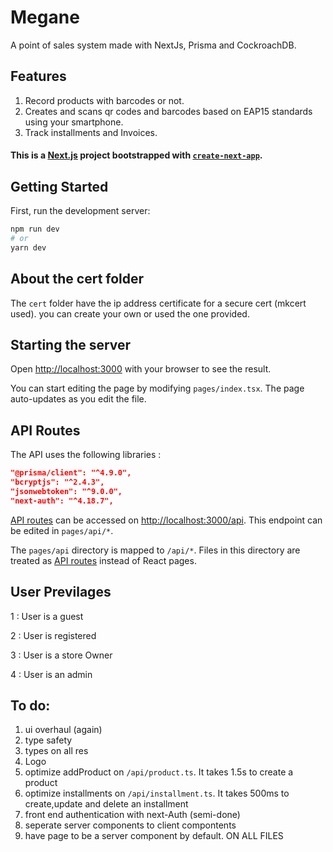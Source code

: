 # Megane

A point of sales system made with NextJs, Prisma and CockroachDB.

## Features

1. Record products with barcodes or not.
1. Creates and scans qr codes and barcodes based on EAP15 standards using your smartphone.
1. Track installments and Invoices.

#### This is a [Next.js](https://nextjs.org/) project bootstrapped with [`create-next-app`](https://github.com/vercel/next.js/tree/canary/packages/create-next-app).

## Getting Started

First, run the development server:

```bash
npm run dev
# or
yarn dev
```

## About the cert folder

The `cert` folder have the ip address certificate for a secure cert (mkcert used).
you can create your own or used the one provided.

## Starting the server

Open [http://localhost:3000](http://localhost:3000) with your browser to see the result.

You can start editing the page by modifying `pages/index.tsx`. The page auto-updates as you edit the file.

## API Routes

The API uses the following libraries :

```json
"@prisma/client": "^4.9.0",
"bcryptjs": "^2.4.3",
"jsonwebtoken": "^9.0.0",
"next-auth": "^4.18.7",
```

[API routes](https://nextjs.org/docs/api-routes/introduction) can be accessed on [http://localhost:3000/api](http://localhost:3000/api/*). This endpoint can be edited in `pages/api/*`.

The `pages/api` directory is mapped to `/api/*`. Files in this directory are treated as [API routes](https://nextjs.org/docs/api-routes/introduction) instead of React pages.

## User Previlages

1 : User is a guest

2 : User is registered

3 : User is a store Owner

4 : User is an admin

## To do:

1. ui overhaul (again)
1. type safety
1. types on all res
1. Logo
1. optimize addProduct on `/api/product.ts`. It takes 1.5s to create a product
1. optimize installments on `/api/installment.ts`. It takes 500ms to create,update and delete an installment
1. front end authentication with next-Auth (semi-done)
1. seperate server components to client compontents
1. have page to be a server component by default. ON ALL FILES
